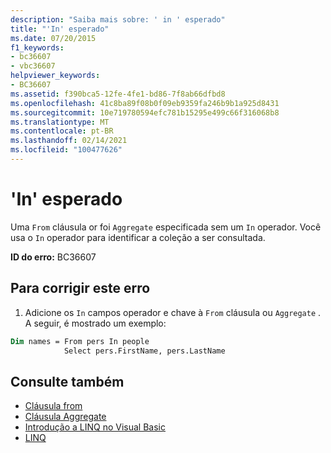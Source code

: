```yaml
---
description: "Saiba mais sobre: ' in ' esperado"
title: "'In' esperado"
ms.date: 07/20/2015
f1_keywords:
- bc36607
- vbc36607
helpviewer_keywords:
- BC36607
ms.assetid: f390bca5-12fe-4fe1-bd86-7f8ab66dfbd8
ms.openlocfilehash: 41c8ba89f08b0f09eb9359fa246b9b1a925d8431
ms.sourcegitcommit: 10e719780594efc781b15295e499c66f316068b8
ms.translationtype: MT
ms.contentlocale: pt-BR
ms.lasthandoff: 02/14/2021
ms.locfileid: "100477626"
---
```

# <a name="in-expected"></a>'In' esperado

Uma `From` cláusula or foi `Aggregate` especificada sem um `In` operador. Você usa o `In` operador para identificar a coleção a ser consultada.  
  
 **ID do erro:** BC36607  
  
## <a name="to-correct-this-error"></a>Para corrigir este erro  

1. Adicione os `In` campos operador e chave à `From` cláusula ou `Aggregate` . A seguir, é mostrado um exemplo:  

```vb  
Dim names = From pers In people
            Select pers.FirstName, pers.LastName  
```  
  
## <a name="see-also"></a>Consulte também

- [Cláusula from](../language-reference/queries/from-clause.md)
- [Cláusula Aggregate](../language-reference/queries/aggregate-clause.md)
- [Introdução a LINQ no Visual Basic](../programming-guide/language-features/linq/introduction-to-linq.md)
- [LINQ](../programming-guide/language-features/linq/index.md)
